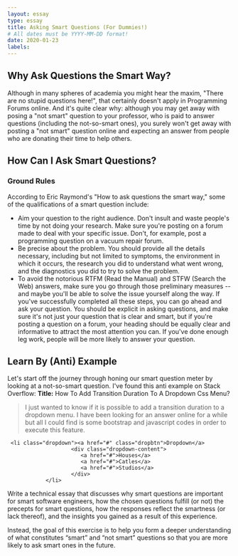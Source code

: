 ```yaml
---
layout: essay
type: essay
title: Asking Smart Questions (For Dummies!)
# All dates must be YYYY-MM-DD format!
date: 2020-01-23
labels:
---
```

## Why Ask Questions the Smart Way?
Although in many spheres of academia you might hear the maxim, "There are no stupid questions here!", that certainly doesn't apply in  Programming Forums online. And it's quite clear why: although you may get away with posing a "not smart" question to your professor, who is paid to answer questions (including the not-so-smart ones), you surely won't get away with posting a "not smart" question online and expecting an answer from people who are donating their time to help others.

## How Can I Ask Smart Questions?
### Ground Rules
According to Eric Raymond's "How to ask questions the smart way," some of the qualifications of a smart question include: 
* Aim your question to the right audience. Don't insult and waste people's time by not doing your research. Make sure you're posting on a forum made to deal with your specific issue. Don't, for example, post a programming question on a vacuum repair forum.
* Be precise about the problem. You should provide all the details necessary, including but not limited to symptoms, the environment in which it occurs, the research you did to understand what went wrong, and the diagnostics you did to try to solve the problem.
* To avoid the notorious RTFM (Read the Manual) and STFW (Search the Web) answers, make sure you go through those preliminary measures -- and maybe you'll be able to solve the issue yourself along the way.
If you've successfully completed all these steps, you can go ahead and ask your question. You should be explicit in asking questions, and make sure it's not just your question that is clear and smart, but if you're posting a question on a forum, your heading should be equally clear and informative to attract the most attention you can. If you've done enough leg work, people will be more likely to answer your question.


## Learn By (Anti) Example
Let's start off the journey through honing our smart question meter by looking at a not-so-smart question. I've found this anti example on Stack Overflow:
<b>Title:</b> How To Add Transition Duration To A Dropdown Css Menu?
<blockquote>
  I just wanted to know if it is possible to add a transition duration to a dropdown menu. I have been looking for an answer online for a while but all I could find is some bootstrap and javascript codes in order to execute this feature.
</blockquote>

```
 <li class="dropdown"><a href="#" class="dropbtn">Dropdown</a>
                    <div class="dropdown-content">
                       <a href="#">Houses</a>
                       <a href="#">Catles</a>
                       <a href="#">Studios</a>
                    </div>
            </li>
 ```


Write a technical essay that discusses why smart questions are important for smart software engineers, how the chosen questions fulfill (or not) the precepts for smart questions, how the responses reflect the smartness (or lack thereof), and the insights you gained as a result of this experience.

Instead, the goal of this exercise is to help you form a deeper understanding of what constitutes “smart” and “not smart” questions so that you are more likely to ask smart ones in the future.
